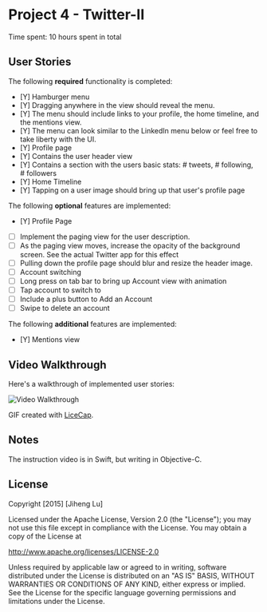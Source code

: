 # Project 4 - Twitter-II

Time spent: 10 hours spent in total

## User Stories

The following **required** functionality is completed:

- [Y] Hamburger menu
- [Y] Dragging anywhere in the view should reveal the menu.
- [Y] The menu should include links to your profile, the home timeline, and the mentions view.
- [Y] The menu can look similar to the LinkedIn menu below or feel free to take liberty with the UI.
- [Y] Profile page
- [Y] Contains the user header view
- [Y] Contains a section with the users basic stats: # tweets, # following, # followers
- [Y] Home Timeline
- [Y] Tapping on a user image should bring up that user's profile page

The following **optional** features are implemented:

- [Y] Profile Page
- [ ] Implement the paging view for the user description.
- [ ] As the paging view moves, increase the opacity of the background screen. See the actual Twitter app for this effect
- [ ] Pulling down the profile page should blur and resize the header image.
- [ ] Account switching
- [ ] Long press on tab bar to bring up Account view with animation
- [ ] Tap account to switch to
- [ ] Include a plus button to Add an Account
- [ ] Swipe to delete an account

The following **additional** features are implemented:

- [Y] Mentions view


## Video Walkthrough

Here's a walkthrough of implemented user stories:

<img src='http://i.imgur.com/link/to/your/gif/file.gif' title='Video Walkthrough' width='' alt='Video Walkthrough' />

GIF created with [LiceCap](http://www.cockos.com/licecap/).

## Notes

The instruction video is in Swift, but writing in Objective-C.

## License

Copyright [2015] [Jiheng Lu]

Licensed under the Apache License, Version 2.0 (the "License");
you may not use this file except in compliance with the License.
You may obtain a copy of the License at

http://www.apache.org/licenses/LICENSE-2.0

Unless required by applicable law or agreed to in writing, software
distributed under the License is distributed on an "AS IS" BASIS,
WITHOUT WARRANTIES OR CONDITIONS OF ANY KIND, either express or implied.
See the License for the specific language governing permissions and
limitations under the License.